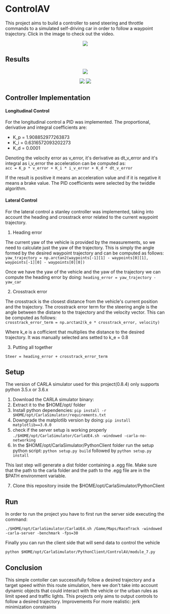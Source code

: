 # ControlAV
This project aims to build a controller to send steering and throttle commands to a simulated self-driving car in order to follow a waypoint trajectory. Click in the image to check out the video.

<p align="center">
<a href="https://www.youtube.com/watch?v=2qNGwuyDDZ0">
<img src="http://i3.ytimg.com/vi/2qNGwuyDDZ0/hqdefault.jpg">
</a>
</p>

## Results

<p align="center">
<img src="https://github.com/cfcv/ControlAV/blob/master/controller_output/speed_profile.png">
</p>

<p align="center">
<img src="https://github.com/cfcv/ControlAV/blob/master/controller_output/trajectory.png">
<img src="https://github.com/cfcv/ControlAV/blob/master/controller_output/waypoints.png">
</p>

## Controller Implementation
#### Longitudinal Control
For the longitudinal control a PID was implemented. The proportional, derivative and integral coefficients are:
* K_p = 1.908852977263873 
* K_i = 0.6316572093202273
* K_d = 0.0001

Denoting the velocity error as v\_error, it's derivative as dt\_v\_error and it's integral as i\_v\_error the acceleration can be computed as:<br/>
```acc = K_p * v_error + K_i * i_v_error + K_d * dt_v_error```

If the result is positive it means an acceleration value and if it is negative it means a brake value. The PID coefficients were selected by the twiddle algorithm. 

#### Lateral Control
For the lateral control a stanley controller was implemented, taking into account the heading and crosstrack error related to the current waypoint trajectory.
1. Heading error<br/>

The current yaw of the vehicle is provided by the measurements, so we need to calculate just the yaw of the trajectory. This is simply the angle formed by the desired waypoint trajectory and can be computed as follows:<br/>
```yaw_trajectory = np.arctan2(waypoints[-1][1] - waypoints[0][1], waypoints[-1][0] - waypoints[0][0])```

Once we have the yaw of the vehicle and the yaw of the trajectory we can compute the heading error by doing:
```heading_error = yaw_trajectory - yaw_car```

2. Crosstrack error<br/>

The crosstrack is the closest distance from the vehicle's current position and the trajectory. The crosstrack error term for the steering angle is the angle between the distane to the trajectory and the velocity vector. This can be computed as follows:<br/>
```crosstrack_error_term = np.arctan2(k_e * crosstrack_error, velocity)```

Where k_e is a cofficient that multiplies the distance to the desired trajectory. It was manually selected ans setted to k_e = 0.8 

3. Putting all together<br/>

```Steer = heading_error + crosstrack_error_term```

## Setup
The version of CARLA simulator used for this project(0.8.4) only supports python 3.5.x or 3.6.x
1. Download the CARLA simulator binary: 
2. Extract it to the $HOME/opt/ folder
3. Install python dependencies: ```pip install -r $HOME/opt/CarlaSimulator/requirements.txt```
4. Downgrade the matplotlib version by doing: ```pip install matplotlib==3.0.0```
5. check if the server setup is working properly ```./$HOME/opt/CarlaSimulator/CarlaUE4.sh -windowed -carla-no-networking```
6. In the $HOME/opt/CarlaSimulator/PythonClient folder run the setup python script: ```python setup.py build``` followed by ```python setup.py install```

This last step will generate a dist folder containing a .egg file. Make sure that the path to the carla folder and the path to the .egg file are in the $PATH environment variable.

7. Clone this repository inside the $HOME/opt/CarlaSimulator/PythonClient

## Run
In order to run the project you have to first run the server side executing the command:

```./$HOME/opt/CarlaSimulator/CarlaUE4.sh /Game/Maps/RaceTrack -windowed -carla-server -benchmark -fps=30```

Finally you can run the client side that will send data to control the vehicle

```python $HOME/opt/CarlaSimulator/PythonClient/ControlAV/module_7.py```

## Conclusion
This simple contoller can successifully follow a desired trajectory and a target speed within this route simulation, here we don't take into account dynamic objects that could interact with the vehicle or the urban rules as limit speed and traffic lights. This projects only aims to output controls to follow a desired trajectory.
Improvements For more realistic: jerk minimization constraints
